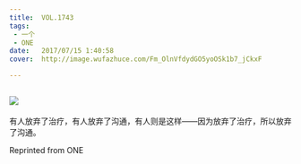 ```yaml
---
title:	VOL.1743
tags:
 - 一个
 - ONE
date:	2017/07/15 1:40:58
cover:	http://image.wufazhuce.com/Fm_OlnVfdydGO5yoOSk1b7_jCkxF

---
```

![](http://image.wufazhuce.com/Fm_OlnVfdydGO5yoOSk1b7_jCkxF)
---

有人放弃了治疗，有人放弃了沟通，有人则是这样——因为放弃了治疗，所以放弃了沟通。
 
Reprinted from ONE
